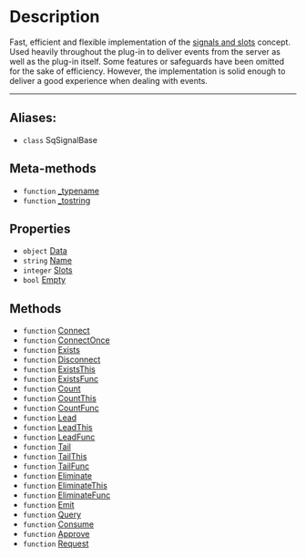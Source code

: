 # Description

Fast, efficient and flexible implementation of the [signals and slots](https://en.wikipedia.org/wiki/Signals_and_slots) concept. Used heavily throughout the plug-in to deliver events from the server as well as the plug-in itself. Some features or safeguards have been omitted for the sake of efficiency. However, the implementation is solid enough to deliver a good experience when dealing with events.

----

## Aliases:

* `class` SqSignalBase

## Meta-methods

* `function` [\_typename](Function.SqSignalBase._typename)
* `function` [\_tostring](Function.SqSignalBase._tostring)

## Properties

* `object` [Data](Property.SqSignalBase.Data)
* `string` [Name](Property.SqSignalBase.Name)
* `integer` [Slots](Property.SqSignalBase.Slots)
* `bool` [Empty](Property.SqSignalBase.Empty)

## Methods

* `function` [Connect](Function.SqSignalBase.Connect)
* `function` [ConnectOnce](Function.SqSignalBase.ConnectOnce)
* `function` [Exists](Function.SqSignalBase.Exists)
* `function` [Disconnect](Function.SqSignalBase.Disconnect)
* `function` [ExistsThis](Function.SqSignalBase.ExistsThis)
* `function` [ExistsFunc](Function.SqSignalBase.ExistsFunc)
* `function` [Count](Function.SqSignalBase.Count)
* `function` [CountThis](Function.SqSignalBase.CountThis)
* `function` [CountFunc](Function.SqSignalBase.CountFunc)
* `function` [Lead](Function.SqSignalBase.Lead)
* `function` [LeadThis](Function.SqSignalBase.LeadThis)
* `function` [LeadFunc](Function.SqSignalBase.LeadFunc)
* `function` [Tail](Function.SqSignalBase.Tail)
* `function` [TailThis](Function.SqSignalBase.TailThis)
* `function` [TailFunc](Function.SqSignalBase.TailFunc)
* `function` [Eliminate](Function.SqSignalBase.Eliminate)
* `function` [EliminateThis](Function.SqSignalBase.EliminateThis)
* `function` [EliminateFunc](Function.SqSignalBase.EliminateFunc)
* `function` [Emit](Function.SqSignalBase.Emit)
* `function` [Query](Function.SqSignalBase.Query)
* `function` [Consume](Function.SqSignalBase.Consume)
* `function` [Approve](Function.SqSignalBase.Approve)
* `function` [Request](Function.SqSignalBase.Request)
